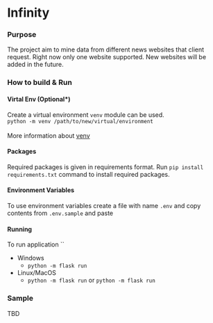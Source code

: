 # Infinity
### Purpose
The project aim to mine data from different news websites that client request. Right now only one website supported. New websites will be added in the future.

### How to build & Run

#### Virtal Env (Optional*)
Create a virtual environment `venv` module can be used.\
`python -m venv /path/to/new/virtual/environment`\
\
More information about [venv](https://docs.python.org/3/library/venv.html)

#### Packages
Required packages is given in requirements format.
Run `pip install requirements.txt` command to install required packages.

#### Environment Variables
To use environment variables create a file with name `.env` and copy contents from `.env.sample` and paste 

#### Running
To run application ``
- Windows
    - `python -m flask run`
- Linux/MacOS
    - `python -m flask run` or `python -m flask run`

### Sample

TBD

